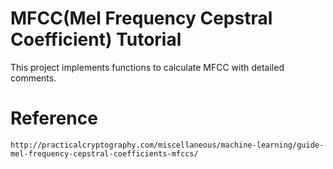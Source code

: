 # MFCC(Mel Frequency Cepstral Coefficient) Tutorial
This project implements functions to calculate MFCC with detailed comments.

# Reference
`http://practicalcryptography.com/miscellaneous/machine-learning/guide-mel-frequency-cepstral-coefficients-mfccs/`